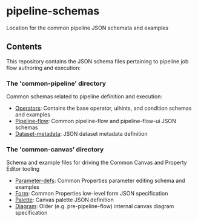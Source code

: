 <!--
{% comment %}
Copyright 2017-2025 Elyra Authors

Licensed under the Apache License, Version 2.0 (the "License");
you may not use this file except in compliance with the License.
You may obtain a copy of the License at

http://www.apache.org/licenses/LICENSE-2.0

Unless required by applicable law or agreed to in writing, software
distributed under the License is distributed on an "AS IS" BASIS,
WITHOUT WARRANTIES OR CONDITIONS OF ANY KIND, either express or implied.
See the License for the specific language governing permissions and
limitations under the License.
{% endcomment %}
-->

# pipeline-schemas
Location for the common pipeline JSON schemata and examples

## Contents
This repository contains the JSON schema files pertaining to pipeline job flow authoring and execution:

### The 'common-pipeline' directory

Common schemas related to pipeline definition and execution:

  * [Operators](https://github.com/elyra-ai/pipeline-schemas/tree/main/common-pipeline/operators): Contains the base operator, uihints, and condition schemas and examples
  * [Pipeline-flow](https://github.com/elyra-ai/pipeline-schemas/tree/main/common-pipeline/pipeline-flow): Common pipeline-flow and pipeline-flow-ui JSON schemas
  * [Dataset-metadata](https://github.com/elyra-ai/pipeline-schemas/tree/main/common-pipeline/dataset-metadata): JSON dataset metadata definition

### The 'common-canvas' directory

Schema and example files for driving the Common Canvas and Property Editor tooling

  * [Parameter-defs](https://github.com/elyra-ai/pipeline-schemas/tree/main/common-canvas/parameter-defs): Common Properties parameter editing schema and examples
  * [Form](https://github.com/elyra-ai/pipeline-schemas/tree/main/common-canvas/form): Common Properties low-level form JSON specification
  * [Palette](https://github.com/elyra-ai/pipeline-schemas/tree/main/common-canvas/palette): Canvas palette JSON definition
  * [Diagram](https://github.com/elyra-ai/pipeline-schemas/tree/main/common-canvas/diagram): Older (e.g. pre-pipeline-flow) internal canvas diagram specification

